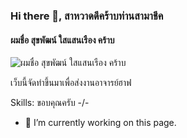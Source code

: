 ### Hi there 👋, สาหวาดดีคร้าบท่านสามาชีค
#### ผมชื่อ สุขพัฒน์ ใสแสนเรือง คร้าบ
![ผมชื่อ สุขพัฒน์ ใสแสนเรือง คร้าบ](https://xn--b3ctdq1erb0a6aq2a9k0e.com/wp-content/uploads/2018/06/11661.jpg)

เว็บนี้จัดทำขึ้นมาเพื่อส่งงานอาจารย์ฮาฟ

Skills: ขอบคุณครับ -/\-

- 🔭 I’m currently working on this page. 




